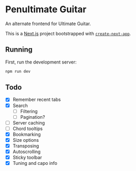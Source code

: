 # Penultimate Guitar

An alternate frontend for Ultimate Guitar.

This is a [Next.js](https://nextjs.org/) project bootstrapped with [`create-next-app`](https://github.com/vercel/next.js/tree/canary/packages/create-next-app).

## Running

First, run the development server:

```bash
npm run dev
```

## Todo

- [x] Remember recent tabs
- [x] Search
  - [ ] Filtering
  - [ ] Pagination?
- [ ] Server caching
- [ ] Chord tooltips
- [x] Bookmarking
- [x] Size options
- [x] Transposing
- [x] Autoscrolling
- [x] Sticky toolbar
- [x] Tuning and capo info
